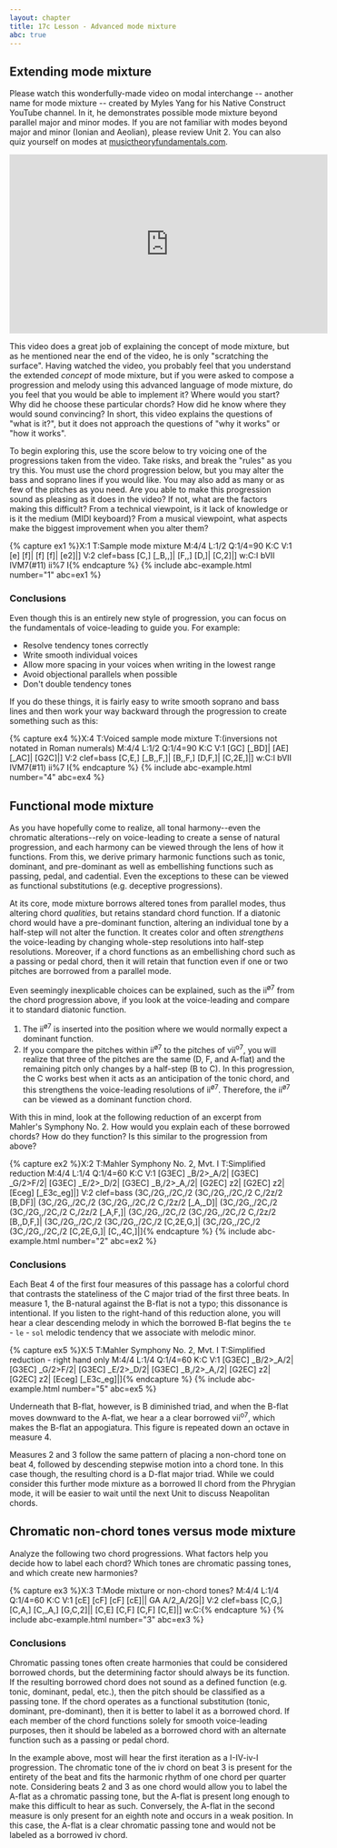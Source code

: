 ```yaml
---
layout: chapter
title: 17c Lesson - Advanced mode mixture
abc: true
---
```


## Extending mode mixture

Please watch this wonderfully-made video on modal interchange -- another name for mode mixture -- created by Myles Yang for his Native Construct YouTube channel. In it, he demonstrates possible mode mixture beyond parallel major and minor modes. If you are not familiar with modes beyond major and minor (Ionian and Aeolian), please review Unit 2. You can also quiz yourself on modes at [musictheoryfundamentals.com](http://musictheoryfundamentals.com/MusicTheory/modes.php).

<iframe width="560" height="315" src="https://www.youtube.com/embed/1dRA28cdt5c?rel=0" frameborder="0" allow="autoplay; encrypted-media" allowfullscreen></iframe>

This video does a great job of explaining the concept of mode mixture, but as he mentioned near the end of the video, he is only "scratching the surface". Having watched the video, you probably feel that you understand the extended *concept* of mode mixture, but if you were asked to compose a progression and melody using this advanced language of mode mixture, do you feel that you would be able to implement it? Where would you start? Why did he choose these particular chords? How did he know where they would sound convincing? In short, this video explains the questions of "what is it?", but it does not approach the questions of "why it works" or "how it works".

To begin exploring this, use the score below to try voicing one of the progressions taken from the video. Take risks, and break the "rules" as you try this. You must use the chord progression below, but you may alter the bass and soprano lines if you would like. You may also add as many or as few of the pitches as you need. Are you able to make this progression sound as pleasing as it does in the video? If not, what are the factors making this difficult? From a technical viewpoint, is it lack of knowledge or is it the medium (MIDI keyboard)? From a musical viewpoint, what aspects make the biggest improvement when you alter them?

{% capture ex1 %}X:1
T:Sample mode mixture
M:4/4
L:1/2
Q:1/4=90
K:C
V:1
[e] [f]| [f] [f]| [e2]|]
V:2 clef=bass
[C,] [_B,,]| [F,,] [D,]| [C,2]|]
w:C:I bVII IVM7(#11) ii%7 I{% endcapture %}
{% include abc-example.html number="1" abc=ex1 %}

### Conclusions

Even though this is an entirely new style of progression, you can focus on the fundamentals of voice-leading to guide you. For example:
- Resolve tendency tones correctly
- Write smooth individual voices
- Allow more spacing in your voices when writing in the lowest range
- Avoid objectional parallels when possible
- Don't double tendency tones

If you do these things, it is fairly easy to write smooth soprano and bass lines and then work your way backward through the progression to create something such as this:

{% capture ex4 %}X:4
T:Voiced sample mode mixture
T:(inversions not notated in Roman numerals)
M:4/4
L:1/2
Q:1/4=90
K:C
V:1
[GC] [_BD]| [AE] [_AC]| [G2C]|]
V:2 clef=bass
[C,E,] [_B,,F,]| [B,,F,] [D,F,]| [C,2E,]|]
w:C:I bVII IVM7(#11) ii%7 I{% endcapture %}
{% include abc-example.html number="4" abc=ex4 %}

## Functional mode mixture

As you have hopefully come to realize, all tonal harmony--even the chromatic alterations--rely on voice-leading to create a sense of natural progression, and each harmony can be viewed through the lens of how it functions. From this, we derive primary harmonic functions such as tonic, dominant, and pre-dominant as well as embellishing functions such as passing, pedal, and cadential. Even the exceptions to these can be viewed as functional substitutions (e.g. deceptive progressions).

At its core, mode mixture borrows altered tones from parallel modes, thus altering chord *qualities*, but retains standard chord function. If a diatonic chord would have a pre-dominant function, altering an individual tone by a half-step will not alter the function. It creates color and often *strengthens* the voice-leading by changing whole-step resolutions into half-step resolutions. Moreover, if a chord functions as an embellishing chord such as a passing or pedal chord, then it will retain that function even if one or two pitches are borrowed from a parallel mode. 

Even seemingly inexplicable choices can be explained, such as the ii<sup>&oslash;7</sup> from the chord progression above, if you look at the voice-leading and compare it to standard diatonic function.
1. The ii<sup>&oslash;7</sup> is inserted into the position where we would normally expect a dominant function.
2. If you compare the pitches within ii<sup>&oslash;7</sup> to the pitches of vii<sup>o7</sup>, you will realize that three of the pitches are the same (D, F, and A-flat) and the remaining pitch only changes by a half-step (B to C). In this progression, the C works best when it acts as an anticipation of the tonic chord, and this strengthens the voice-leading resolutions of ii<sup>&oslash;7</sup>. Therefore, the ii<sup>&oslash;7</sup> can be viewed as a dominant function chord.

With this in mind, look at the following reduction of an excerpt from Mahler's Symphony No. 2. How would you explain each of these borrowed chords? How do they function? Is this similar to the progression from above?

{% capture ex2 %}X:2
T:Mahler Symphony No. 2, Mvt. I
T:Simplified reduction
M:4/4
L:1/4
Q:1/4=60
K:C
V:1
[G3EC] _B/2>_A/2| [G3EC] _G/2>F/2| [G3EC] _E/2>_D/2|
[G3EC] _B,/2>_A,/2| [G2EC] z2| [G2EC] z2| [Eceg] [_E3c_eg]|]
V:2 clef=bass
(3C,/2G,,/2C,/2 (3C,/2G,,/2C,/2 C,/2z/2 [B,DF]| (3C,/2G,,/2C,/2 (3C,/2G,,/2C,/2 C,/2z/2 [_A,_D]| (3C,/2G,,/2C,/2 (3C,/2G,,/2C,/2 C,/2z/2 [_A,F,]|
(3C,/2G,,/2C,/2 (3C,/2G,,/2C,/2 C,/2z/2 [B,,D,F,]| (3C,/2G,,/2C,/2 (3C,/2G,,/2C,/2 [C,2E,G,]| (3C,/2G,,/2C,/2 (3C,/2G,,/2C,/2 [C,2E,G,]| [C,,4C,]|]{% endcapture %}
{% include abc-example.html number="2" abc=ex2 %}

### Conclusions

Each Beat 4 of the first four measures of this passage has a colorful chord that contrasts the stateliness of the C major triad of the first three beats. In measure 1, the B-natural against the B-flat is not a typo; this dissonance is intentional. If you listen to the right-hand of this reduction alone, you will hear a clear descending melody in which the borrowed B-flat begins the `te` - `le` - `sol` melodic tendency that we associate with melodic minor.

{% capture ex5 %}X:5
T:Mahler Symphony No. 2, Mvt. I
T:Simplified reduction - right hand only
M:4/4
L:1/4
Q:1/4=60
K:C
V:1
[G3EC] _B/2>_A/2| [G3EC] _G/2>F/2| [G3EC] _E/2>_D/2|
[G3EC] _B,/2>_A,/2| [G2EC] z2| [G2EC] z2| [Eceg] [_E3c_eg]|]{% endcapture %}
{% include abc-example.html number="5" abc=ex5 %}

Underneath that B-flat, however, is B diminished triad, and when the B-flat moves downward to the A-flat, we hear a a clear borrowed vii<sup>o7</sup>, which makes the B-flat an appogiatura. This figure is repeated down an octave in measure 4.

Measures 2 and 3 follow the same pattern of placing a non-chord tone on beat 4, followed by descending stepwise motion into a chord tone. In this case though, the resulting chord is a D-flat major triad. While we could consider this further mode mixture as a borrowed II chord from the Phrygian mode, it will be easier to wait until the next Unit to discuss Neapolitan chords.

## Chromatic non-chord tones versus mode mixture

Analyze the following two chord progressions. What factors help you decide how to label each chord? Which tones are chromatic passing tones, and which create new harmonies?

{% capture ex3 %}X:3
T:Mode mixture or non-chord tones?
M:4/4
L:1/4
Q:1/4=60
K:C
V:1
[cE] [cF] [cF] [cE]|| 
GA A/2_A/2G|]
V:2 clef=bass
[C,G,] [C,A,] [C,_A,] [G,C,2]|| 
[C,E] [C,F] [C,F] [C,E]|]
w:C:{% endcapture %}
{% include abc-example.html number="3" abc=ex3 %}

### Conclusions

Chromatic passing tones often create harmonies that could be considered borrowed chords, but the determining factor should always be its function. If the resulting borrowed chord does not sound as a defined function (e.g. tonic, dominant, pedal, etc.), then the pitch should be classified as a passing tone. If the chord operates as a functional substitution (tonic, dominant, pre-dominant), then it is better to label it as a borrowed chord. If each member of the chord functions solely for smooth voice-leading purposes, then it should be labeled as a borrowed chord with an alternate function such as a passing or pedal chord.

In the example above, most will hear the first iteration as a I-IV-iv-I progression. The chromatic tone of the iv chord on beat 3 is present for the entirety of the beat and fits the harmonic rhythm of one chord per quarter note. Considering beats 2 and 3 as one chord would allow you to label the A-flat as a chromatic passing tone, but the A-flat is present long enough to make this difficult to hear as such. Conversely, the A-flat in the second measure is only present for an eighth note and occurs in a weak position. In this case, the A-flat is a clear chromatic passing tone and would not be labeled as a borrowed iv chord.
